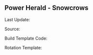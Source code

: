 ## Power Herald - Snowcrows
Last Update: 

Source:

Build Template Code: ` `

Rotation Template: ` `